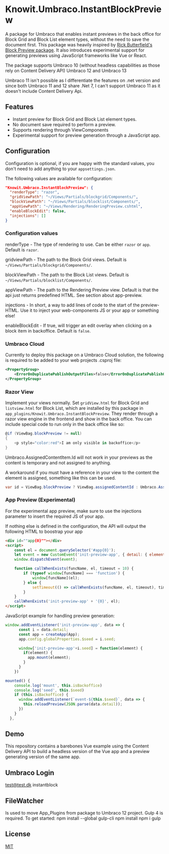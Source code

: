 # Knowit.Umbraco.InstantBlockPreview

A package for Umbraco that enables instant previews in the back office for Block Grid and Block List element types, without the need to save the document first. This package was heavily inspired by [Rick Butterfield's Block Preview package](https://github.com/rickbutterfield/Umbraco.Community.BlockPreview). It also introduces experimental support for generating previews using JavaScript frameworks like Vue or React.

The package supports Umbraco 10 (without headless capabilities as those rely on Content Delivery API)
Umbraco 12 and Umbraco 13

Umbraco 11 isn't possible as I differentiate the features on .net version and since both Umbraco 11 and 12 share .Net 7, I can't support Umbraco 11 as it doesn't include Content Delivery Api.

## Features
- Instant preview for Block Grid and Block List element types.
- No document save required to perform a preview.
- Supports rendering through ViewComponents
- Experimental support for preview generation through a JavaScript app.


## Configuration
Configuration is optional, if you are happy with the standard values, you don't need to add anything to your `appsettings.json`. 

The following values are available for configuration:

```json
"Knowit.Umbraco.InstantBlockPreview": {
  "renderType": "razor",
  "gridViewPath": "~/Views/Partials/blockgrid/Components/",
  "blockViewPath": "~/Views/Partials/blocklist/Components/",
  "appViewPath": "~/Views/Rendering/RenderingPreview.cshtml",
  "enableBlockEdit": false,
  "injections": []
}
```
### Configuration values

renderType - The type of rendering to use. Can be either `razor` or `app`. Default is `razor`.

gridviewPath - The path to the Block Grid views. Default is `~/Views/Partials/blockgrid/Components/`.

blockViewPath - The path to the Block List views. Default is `~/Views/Partials/blocklist/Components/`.

appViewPath - The path to the Rendering Preview view. Default is that the api just returns predefined HTML. See section about app-preview.

injections - In short, a way to add lines of code to the start of the preview-HTML. Use it to inject your web-components JS or your app or something else!

enableBlockEdit - If true, will trigger an edit overlay when clicking on a block item in backoffice. Default is `false`.


### Umbraco Cloud
Currently to deploy this package on a Umbraco Cloud solution, the following is required to be added to your web projects .csproj file:

```xml
<PropertyGroup>
    <ErrorOnDuplicatePublishOutputFiles>false</ErrorOnDuplicatePublishOutputFiles>
</PropertyGroup>
```

### Razor View
Implement your views normally. Set `gridView.html` for Block Grid and `listview.html` for Block List, which are installed by this package in `app_plugins/Knowit.Umbraco.InstantBlockPreview`. They render through a razor view engine in the frontend and show in the back office. You can include special code to run only in the back office like so:

```csharp
@if (ViewBag.blockPreview != null)
{
    <p style="color:red">I am only visible in backoffice</p>
}
```

Umbraco.AssignedContentItem.Id will not work in your previews as the content is temporary and not assigned to anything.

A workaround if you must have a reference in your view to the content the element is assigned, something like this can be used.

```csharp
var id = ViewBag.blockPreview ? ViewBag.assignedContentId : Umbraco.AssignedContentItem.Id;
```
### App Preview (Experimental)
For the experimental app preview, make sure to use the injections parameter to insert the required JS of your app. 

If nothing else is defined in the configuration, the API will output the following HTML to boostrap your app
```html
<div id=""app{0}""></div>
<script>
    const el = document.querySelector('#app{0}');
    let event = new CustomEvent('init-preview-app', { detail: { element: el, seed: '{0}' } });
    window.dispatchEvent(event);

    function callWhenExists(funcName, el, timeout = 10) {
        if (typeof window[funcName] === 'function') {
            window[funcName](el);
        } else {
            setTimeout(() => callWhenExists(funcName, el, timeout), timeout);
        }
    }
    callWhenExists('init-preview-app' + '{0}', el);
</script>
```

JavaScript example for handling preview generation:

```javascript
window.addEventListener('init-preview-app', data => {
      const i = data.detail;
      const app = createApp(App);
      app.config.globalProperties.$seed = i.seed;

      window['init-preview-app'+i.seed] = function(element) {
        if(element) {
          app.mount(element);
        }
      }
    })
```
```javascript
mounted() {
    console.log('mount', this.isBackoffice)
    console.log('seed', this.$seed)
    if (this.isBackoffice) {
      window.addEventListener(`event-${this.$seed}`, data => {
        this.reloadPreview(JSON.parse(data.detail));
      })
    }
  },
```
## Demo
This repository contains a barebones Vue example using the Content Delivery API to build a headless version of the Vue app and a preview generating version of the same app.

## Umbraco Login
test@test.dk
instantblock

## FileWatcher
Is used to move App_Plugins from package to Umbraco 12 project.
Gulp 4 is required.
To get started:
npm install --global gulp-cli
npm install
npm i
gulp

## License
[MIT](LICENSE)
